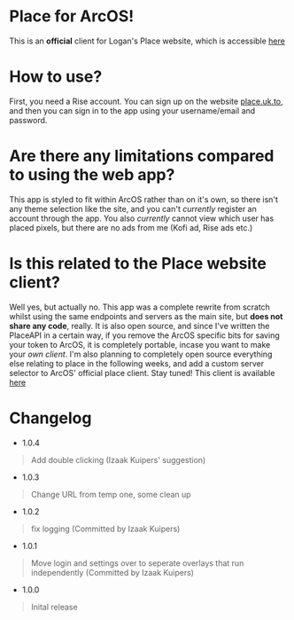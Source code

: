 # Place for ArcOS!
This is an **official** client for Logan's Place website, which is accessible [here](https://place.uk.to/)

# How to use?
First, you need a Rise account. You can sign up on the website [place.uk.to](https://place.uk.to/), and then you can sign in to the app using your username/email and password.

# Are there any limitations compared to using the web app?
This app is styled to fit within ArcOS rather than on it's own, so there isn't any theme selection like the site, and you can't *currently* register an account through the app. You also *currently* cannot view which user has placed pixels, but there are no ads from me (Kofi ad, Rise ads etc.)

# Is this related to the Place website client?
Well yes, but actually no. This app was a complete rewrite from scratch whilst using the same endpoints and servers as the main site, but **does not share any code**, really. It is also open source, and since I've written the PlaceAPI in a certain way, if you remove the ArcOS specific bits for saving your token to ArcOS, it is completely portable, incase you want to make your *own client*. I'm also planning to completely open source everything else relating to place in the following weeks, and add a custom server selector to ArcOS' official place client. Stay tuned!
This client is available [here](https://github.com/An-Unnamed-Developer/LC_PlaceArcOS/)


# Changelog
- 1.0.4
> Add double clicking (Izaak Kuipers' suggestion)
- 1.0.3
> Change URL from temp one, some clean up
- 1.0.2
> fix logging (Committed by Izaak Kuipers)
- 1.0.1
> Move login and settings over to seperate overlays that run independently (Committed by Izaak Kuipers)
- 1.0.0
> Inital release

